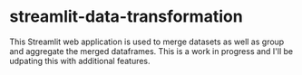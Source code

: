 # streamlit-data-transformation
This Streamlit web application is used to merge datasets as well as group and aggregate the merged dataframes.
This is a work in progress and I'll be udpating this with additional features.
